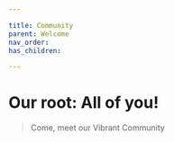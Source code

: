 ```yaml
---

title: Community
parent: Welcome
nav_order:
has_children:

---
```


# Our root: All of you!
> Come, meet our Vibrant Community

